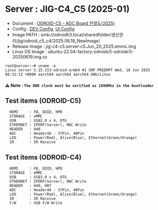# Server : JIG-C4_C5 (2025-01)

* Document : [ODROID-C5 - ADC Board 연결도(2025)](https://docs.google.com/spreadsheets/d/1DmyNXs4d5W-9Q2ZlV6k4eF86kqg6jsr3/edit?gid=346818897#gid=346818897)
* Config   : [DEV Config](/configs/c4_c5_server.c5.cfg), [UI Config](/configs/c4_c5_ui.c5.cfg)
* Image PATH     : smb://odroidh3.local/sharedfolder/생산관리/jig/odroid_c5_c4/2025.06.19_NewImage/
* Release Image  : jig-c4-c5.server-c5.Jun_20_2025.emmc.img
* Linux OS Image : ubuntu-22.04-factory-odroidc5-odroidc5-20250619.img.xz
```
root@server:~# uname -a
Linux server 5.15.153-odroid-arm64 #1 SMP PREEMPT Wed, 18 Jun 2025 08:31:13 +0000 aarch64 aarch64 aarch64 GNU/Linux
```
#### ⚠️ **Note : `The DDR clock must be verified as 1896Mhz in the bootloader`**

## Test items (ODROID-C5)
```
  HDMI     : FB, EDID, HPD
  STORAGE  : eMMC
  USB      : USB2.0 x 4, OTG
  ETHERNET : IPERF(Server), MAC Write
  HEADER   : H40
  ADC      : Header40 - 37Pin, 40Pin
  LED      : Power(Red), Alive(Blue), Ethernet(Green/Orange)
  IR       : IR Receive
```

## Test items (ODROID-C4)
```
  HDMI     : FB, EDID, HPD
  STORAGE  : eMMC
  USB      : USB3.0 x 4, OTG
  ETHERNET : IPERF(Server), MAC Write
  HEADER   : H40, H07
  ADC      : Header40 - 37Pin, 40Pin
  LED      : Power(Red), Alive(Blue), Ethernet(Green/Orange)
  IR       : IR Receive
  F/W      : USB F/W Write
```
